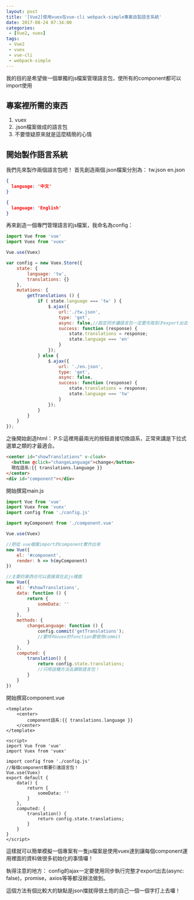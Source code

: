 ```yaml
---
layout: post
title: '[Vue2]使用vuex在vue-cli webpack-simple專案自製語言系統'
date: 2017-08-24 07:34:00
categories:
 - [Vue2, vuex]
tags:
 - Vue2
 - vuex
 - vue-cli
 - webpack-simple
---
```

我的目的是希望做一個單獨的js檔案管理語言包，使所有的component都可以import使用

## 專案裡所需的東西
1. vuex
2. .json檔案做成的語言包
3. 不要懷疑原來就是這麼精簡的心情


## 開始製作語言系統
我們先來製作兩個語言包吧！
首先創造兩個.json檔案分別為：
tw.json
en.json

``` json tw.json
{
  language: '中文'
}
```
``` json en.json
{
  language: 'English'
}
```

再來創造一個專門管理語言的js檔案，我命名為config：
```javascript config.js
import Vue from 'vue'
import Vuex from 'vuex'

Vue.use(Vuex)

var config = new Vuex.Store({
	state: {
		language: 'tw',
		translations: {}
	},
	mutations: {
		getTranslations () {
			if ( state.language === 'tw' ) {
				$.ajax({
					url:'./tw.json',
					type: 'get',
					async: false,//設定同步讓語言包一定要先取到才export出去
					success: function (response) {
						state.translations = response;
						state.language === 'en'
					}
				});
			} else {
				$.ajax({
					url: './en.json',
					type: 'get',
					async: false,
					success: function (response) {
						state.translations = response;
						state.language === 'tw'
					}
				});
			}
		}
	}
});
```

之後開始創造html：
P.S:這裡用最兩光的按鈕直接切換語系，正常來講是下拉式選單之類的才最適合。
```html index.html
<center id="showTranslations" v-cloak>
  <button @click="changeLanguage">change</button>
  現在語系:{{ translations.language }}
</center>
<div id="component"></div>
```

開始撰寫main.js
```javascript main.js
import Vue from 'vue'
import Vuex from 'vuex'
import config from './config.js'

import myComponent from './component.vue'

Vue.use(Vuex)

//把從.vue檔案import的component實作出來
new Vue({
	el: '#component',
	render: h => h(myComponent)
})

//主要的東西也可以直接寫在此js裡面
new Vue({
	el: '#showTranslations',
	data: function () {
		return {
			someData: ''
		}
	},
	methods: {
		changeLanguage: function () {
			config.commit('getTranslations');
			//要呼叫vuex的function要使用commit
		}
	},
	computed: {
		translation() {
			return config.state.translations;
			//只用這種方法去讀取語言包！
		}
	}
})
```

開始撰寫component.vue
``` vue component.vue
<template>
	<center>
		component語系:{{ translations.language }}
	</center>
</template>

<script>
import Vue from 'vue'
import Vuex from 'vuex'

import config from './config.js'
//每個component都要引進語言包！
Vue.use(Vuex)
export default {
	data() {
		return {
			someData: ''
		}
	},
	computed: {
		translation() {
			return config.state.translations;
		}
	}
}
</script>
```

這樣就可以簡單模擬一個專案有一隻js檔案是使用vuex達到讓每個component運用裡面的資料做很多初始化的事情囉！

執得注意的地方：
config的ajax一定要使用同步執行完整才export出去(async: false)，promise，axios等等都沒辦法做到。

這個方法有個比較大的缺點是json擋就得很土炮的自己一個一個字打上去囉！
